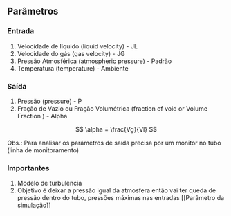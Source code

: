 ## Parâmetros

### Entrada

1. Velocidade de líquido (liquid velocity) - JL
2. Velocidade do gás (gas velocity) - JG
3. Pressão Atmosférica (atmospheric pressure) - Padrão
4. Temperatura (temperature) - Ambiente

### Saída

1. Pressão (pressure) - P
2. Fração de Vazio ou Fração Volumétrica (fraction of void or Volume Fraction ) - Alpha

$$ \alpha = \frac{Vg}{Vl} $$

Obs.: Para analisar os parâmetros de saída precisa por um monitor no tubo (linha de monitoramento)

### Importantes

1. Modelo de turbulência
2. Objetivo é deixar a pressão igual da atmosfera então vai ter queda de pressão dentro do tubo, pressões máximas nas entradas
[[Parâmetro da simulação]]
